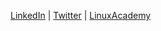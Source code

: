[LinkedIn](https://www.linkedin.com/in/wayne-lloyd-89230515) | [Twitter](https://twitter.com/wayne_lloyd2) | [LinuxAcademy](https://linuxacademy.com/profile/show/user/name/waynelloyd)
